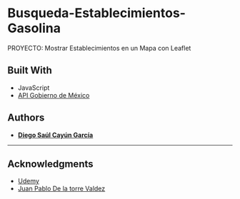 # Busqueda-Establecimientos-Gasolina

PROYECTO: Mostrar Establecimientos en un Mapa con Leaflet

   
## Built With

* JavaScript
* [API Gobierno de México](https://api.datos.gob.mx/v1/precio.gasolina.publico)


## Authors

* [**Diego Saúl Cayún García**](https://www.linkedin.com/in/diego-saul-cayun-garcia/) 


---

## Acknowledgments

* [Udemy](https://www.udemy.com/course/javascript-moderno-guia-definitiva-construye-10-proyectos/)
* [Juan Pablo De la torre Valdez](https://www.linkedin.com/in/juanpablodelatorre/)
